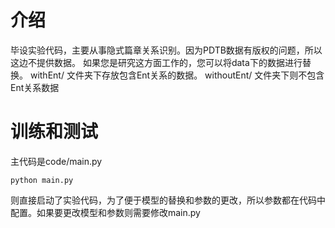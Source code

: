 # 介绍
毕设实验代码，主要从事隐式篇章关系识别。因为PDTB数据有版权的问题，所以这边不提供数据。 如果您是研究这方面工作的，您可以将data下的数据进行替换。
withEnt/ 文件夹下存放包含Ent关系的数据。
withoutEnt/ 文件夹下则不包含Ent关系数据


# 训练和测试
主代码是code/main.py 
```
python main.py
```
则直接启动了实验代码，为了便于模型的替换和参数的更改，所以参数都在代码中配置。如果要更改模型和参数则需要修改main.py

